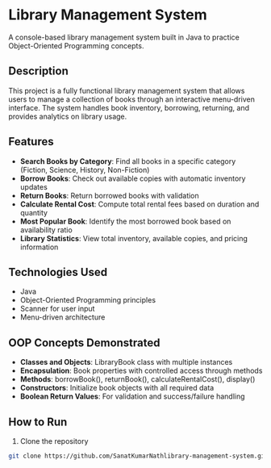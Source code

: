 # Library Management System

A console-based library management system built in Java to practice Object-Oriented Programming concepts.

## Description

This project is a fully functional library management system that allows users to manage a collection of books through an interactive menu-driven interface. The system handles book inventory, borrowing, returning, and provides analytics on library usage.

## Features

- **Search Books by Category**: Find all books in a specific category (Fiction, Science, History, Non-Fiction)
- **Borrow Books**: Check out available copies with automatic inventory updates
- **Return Books**: Return borrowed books with validation
- **Calculate Rental Cost**: Compute total rental fees based on duration and quantity
- **Most Popular Book**: Identify the most borrowed book based on availability ratio
- **Library Statistics**: View total inventory, available copies, and pricing information

## Technologies Used

- Java
- Object-Oriented Programming principles
- Scanner for user input
- Menu-driven architecture

## OOP Concepts Demonstrated

- **Classes and Objects**: LibraryBook class with multiple instances
- **Encapsulation**: Book properties with controlled access through methods
- **Methods**: borrowBook(), returnBook(), calculateRentalCost(), display()
- **Constructors**: Initialize book objects with all required data
- **Boolean Return Values**: For validation and success/failure handling

## How to Run

1. Clone the repository
```bash
git clone https://github.com/SanatKumarNathlibrary-management-system.git